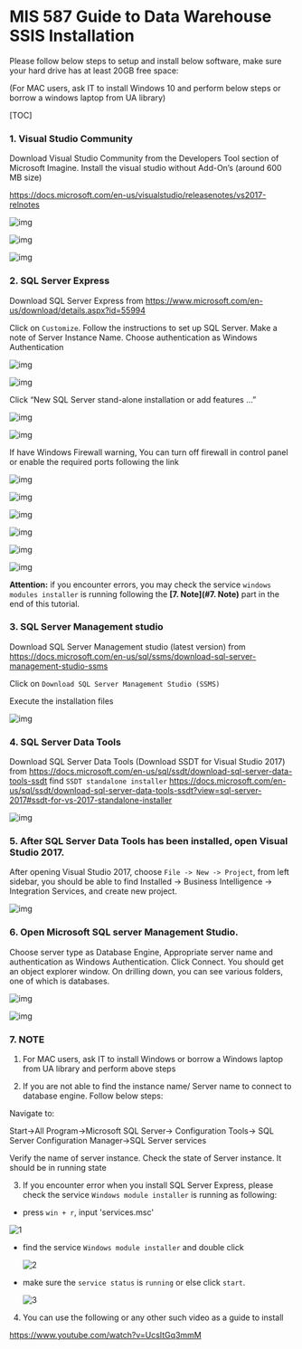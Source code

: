 # MIS 587 Guide to Data Warehouse SSIS Installation



Please follow below steps to setup and install below software, make sure your hard drive has at least 20GB free space: 

(For MAC users, ask IT to install Windows 10 and perform below steps or borrow a windows laptop from UA library)


[TOC]

### 1. Visual Studio Community
Download Visual Studio Community  from the Developers Tool section of Microsoft Imagine. Install the visual studio without Add-On’s (around 600 MB size) 

https://docs.microsoft.com/en-us/visualstudio/releasenotes/vs2017-relnotes

![img](https://github.com/liuhoward/teaching/raw/master/business_intelligence/install_assets/clip_image001.png)

![img](https://github.com/liuhoward/teaching/raw/master/business_intelligence/install_assets/clip_image003.png)

![img](https://github.com/liuhoward/teaching/raw/master/business_intelligence/install_assets/clip_image005.png)




### 2. SQL Server Express
Download SQL Server Express from https://www.microsoft.com/en-us/download/details.aspx?id=55994

Click on `Customize`. Follow the instructions to set up SQL Server. Make a note of Server Instance Name. Choose authentication as Windows Authentication 

![img](https://github.com/liuhoward/teaching/raw/master/business_intelligence/install_assets/clip_image007.png)

![img](https://github.com/liuhoward/teaching/raw/master/business_intelligence/install_assets/clip_image009.png)

 

Click “New SQL Server stand-alone installation or add features …”

![img](https://github.com/liuhoward/teaching/raw/master/business_intelligence/install_assets/clip_image011.png)



![img](https://github.com/liuhoward/teaching/raw/master/business_intelligence/install_assets/clip_image013.png)



If have Windows Firewall warning, You can turn off firewall in control panel or enable the required ports following the link  

![img](https://github.com/liuhoward/teaching/raw/master/business_intelligence/install_assets/clip_image015.png)



![img](https://github.com/liuhoward/teaching/raw/master/business_intelligence/install_assets/clip_image017.png)



![img](https://github.com/liuhoward/teaching/raw/master/business_intelligence/install_assets/clip_image019.png)



![img](https://github.com/liuhoward/teaching/raw/master/business_intelligence/install_assets/clip_image021.png)



![img](https://github.com/liuhoward/teaching/raw/master/business_intelligence/install_assets/clip_image023.png)



![img](https://github.com/liuhoward/teaching/raw/master/business_intelligence/install_assets/clip_image025.png)

 

**Attention:** if you encounter errors, you may check the service `windows modules installer` is running following the **[7. Note](#7. Note)** part in the end of this tutorial.

### 3.  SQL Server Management studio
Download SQL Server Management studio (latest version) from https://docs.microsoft.com/en-us/sql/ssms/download-sql-server-management-studio-ssms

Click on `Download SQL Server Management Studio (SSMS)`

Execute the installation files 


![img](https://github.com/liuhoward/teaching/raw/master/business_intelligence/install_assets/clip_image027.png)

 

### 4. SQL Server Data Tools
Download SQL Server Data Tools (Download SSDT for Visual Studio 2017) from https://docs.microsoft.com/en-us/sql/ssdt/download-sql-server-data-tools-ssdt
find `SSDT standalone installer`
https://docs.microsoft.com/en-us/sql/ssdt/download-sql-server-data-tools-ssdt?view=sql-server-2017#ssdt-for-vs-2017-standalone-installer

![img](https://github.com/liuhoward/teaching/raw/master/business_intelligence/install_assets/clip_image029.png)

 

### 5. After SQL Server Data Tools has been installed, open Visual Studio 2017. 

After opening Visual Studio 2017, choose `File -> New -> Project`, from left sidebar, you should be able to find Installed -> Business Intelligence -> Integration Services, and create new project.

![img](https://github.com/liuhoward/teaching/raw/master/business_intelligence/install_assets/clip_image031.png)

 

### 6. Open Microsoft SQL server Management Studio. 
Choose server type as Database Engine, Appropriate server name and authentication as Windows Authentication. Click Connect. You should get an object explorer window. On drilling down, you can see various folders, one of which is databases.

![img](https://github.com/liuhoward/teaching/raw/master/business_intelligence/install_assets/clip_image033.png)

 

![img](https://github.com/liuhoward/teaching/raw/master/business_intelligence/install_assets/clip_image035.png)

 

 

### 7. NOTE

1. For MAC users, ask IT to install Windows or borrow a Windows laptop from UA library and perform above steps 

2. If you are not able to find the instance name/ Server name to connect to database engine. Follow below steps: 

Navigate to: 

Start->All Program->Microsoft SQL Server-> Configuration Tools-> SQL Server Configuration Manager->SQL Server services 

Verify the name of server instance. Check the state of Server instance. It should be in running state

3. If you encounter error when you install SQL Server Express, please check the service `Windows module installer` is running as following:

* press `win + r`, input 'services.msc'

 ![1](https://github.com/liuhoward/teaching/raw/master/business_intelligence/install_assets/1.PNG)

* find the service `Windows module installer` and double click

  ![2](https://github.com/liuhoward/teaching/raw/master/business_intelligence/install_assets/2.PNG)

* make sure the `service status` is `running` or else click `start`.

  ![3](https://github.com/liuhoward/teaching/raw/master/business_intelligence/install_assets/3.PNG)

4. You can use the following or any other such video as a guide to install

https://www.youtube.com/watch?v=UcsItGq3mmM
